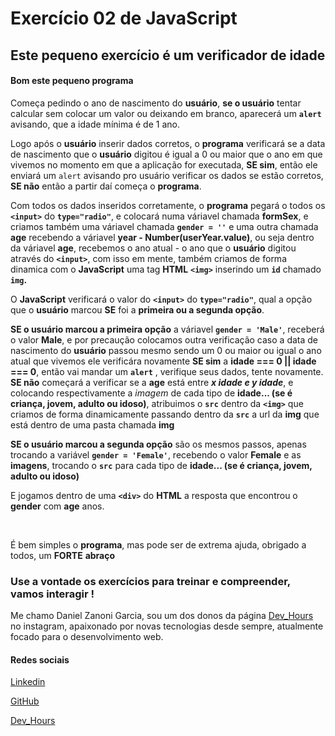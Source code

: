 # Exercício 02 de JavaScript

## Este pequeno exercício é um verificador de idade

#### Bom este pequeno programa
Começa pedindo o ano de nascimento do **usuário**, **se o usuário** tentar calcular sem colocar um valor ou deixando em branco, aparecerá um **`alert`** avisando, que a idade mínima é de 1 ano.

Logo após o **usuário** inserir dados corretos, o **programa** verificará se a data de nascimento que o **usuário** digitou é igual a 0 ou maior que o ano em que vivemos no momento em que a aplicação for executada, **SE sim**, então ele enviará um `alert` avisando pro usuário verificar os dados se estão corretos, **SE não** então a partir daí começa o **programa**.

Com todos os dados inseridos corretamente, o **programa** pegará o todos os **`<input>`** do **`type="radio"`**, e colocará numa váriavel chamada **formSex**, e criamos também uma váriavel chamada **`gender = ''`** e uma outra chamada **age** recebendo a váriavel **year - Number(userYear.value)**, ou seja dentro da váriavel **age**, recebemos o ano atual - o ano que o **usuário** digitou através do **`<input>`**, com isso em mente, também criamos de forma dinamica com o **JavaScript** uma tag **HTML** **`<img>`** inserindo um **`id`** chamado **`img`.**

O **JavaScript** verificará o valor do **`<input>`** do **`type="radio"`**, qual a opção que o **usuário** marcou **SE** foi a **primeira ou a segunda opção**.

**SE o usuário marcou a primeira opção** a váriavel **`gender = 'Male'`**, receberá o valor **Male**, e por precaução colocamos outra verificação caso a data de nascimento do **usuário** passou mesmo sendo um 0 ou maior ou igual o ano atual que vivemos ele verificára novamente **SE sim** a **idade === 0 || idade === 0**, então vai mandar um **`alert`** , verifique seus dados, tente novamente. **SE não** começará a verificar se a **age** está entre ***x idade e y idade***, e colocando respectivamente a *imagem* de cada tipo de **idade... (se é criança, jovem, adulto ou idoso)**, atribuimos o **`src`** dentro da **`<img>`** que criamos de forma dinamicamente passando dentro da **`src`** a url da **img** que está dentro de uma pasta chamada **img**

**SE o usuário marcou a segunda opção** são os mesmos passos, apenas trocando a variável **`gender = 'Female'`**, recebendo o valor **Female** e as **imagens**, trocando o **`src`** para cada tipo de **idade... (se é criança, jovem, adulto ou idoso)**

E jogamos dentro de uma **`<div>`** do **HTML** a resposta que encontrou o **gender** com **age** anos.

&nbsp;

É bem simples o **programa**, mas pode ser de extrema ajuda, obrigado a todos, um **FORTE** **abraço**

### Use a vontade os exercícios para treinar e compreender, vamos interagir !

Me chamo Daniel Zanoni Garcia, sou um dos donos da página [Dev_Hours](https://www.instagram.com/dev_hours) no instagram, apaixonado por novas tecnologias desde sempre, atualmente focado para o desenvolvimento web.

#### Redes sociais

[Linkedin](https://www.linkedin.com/in/daniel-zanoni-garcia)

[GitHub](https://github.com/DanielZG20)

[Dev_Hours](https://www.instagram.com/dev_hours)
